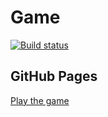 # Game

[![Build status](https://ci.appveyor.com/api/projects/status/DOM?svg=true)](https://ci.appveyor.com/project/Vlad8820/DOM)

## GitHub Pages

[Play the game](https://Vlad8820.github.io/DOM/)


